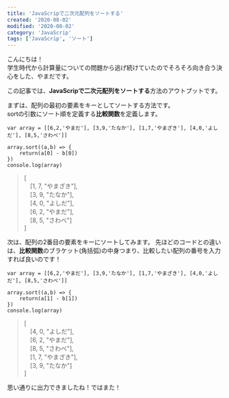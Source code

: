 ```yaml
---
title: 'JavaScripで二次元配列をソートする'
created: '2020-08-02'
modified: '2020-08-02'
category: 'JavaScrip'
tags: ['JavaScrip', 'ソート']
---
```


こんにちは！<br>
学生時代から計算量についての問題から逃げ続けていたのでそろそろ向き合う決心をした、やまだです。

この記事では、**JavaScripで二次元配列をソートする**方法のアウトプットです。

まずは、配列の最初の要素をキーとしてソートする方法です。<br>
sortの引数にソート順を定義する**比較関数**を定義します。
```
var array = [[6,2,'やまだ'], [3,9,'たなか'], [1,7,'やまざき'], [4,0,'よしだ'], [8,5,'さわべ']]

array.sort((a,b) => {
	return(a[0] - b[0])
})
console.log(array)
```

> [<br>
　[1, 7, "やまざき"],<br>
　[3, 9, "たなか"],<br>
　[4, 0, "よしだ"],<br>
　[6, 2, "やまだ"],<br>
　[8, 5, "さわべ"]<br>
]


次は、配列の2番目の要素をキーにソートしてみます。
先ほどのコードとの違いは、**比較関数**のブラケット(角括弧)の中身つまり、比較したい配列の番号を入力すれば良いのです！
```
var array = [[6,2,'やまだ'], [3,9,'たなか'], [1,7,'やまざき'], [4,0,'よしだ'], [8,5,'さわべ']]

array.sort((a,b) => {
	return(a[1] - b[1])
})
console.log(array)
```

> [<br>
　[4, 0, "よしだ"],<br>
　[6, 2, "やまだ"],<br>
　[8, 5, "さわべ"],<br>
　[1, 7, "やまざき"],<br>
　[3, 9, "たなか"]<br>
]

思い通りに出力できましたね！ではまた！

